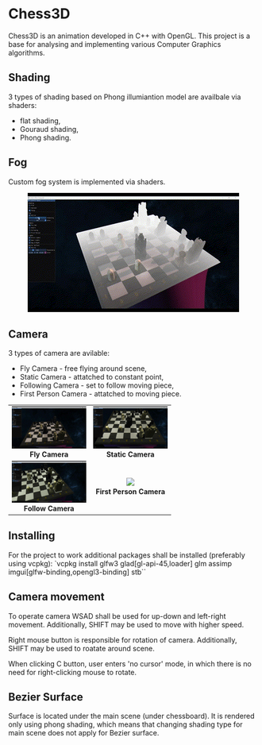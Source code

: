 # Chess3D
Chess3D is an animation developed in C++ with OpenGL. This project is a base for analysing and implementing various Computer Graphics algorithms.

## Shading
3 types of shading based on Phong illumiantion model are availbale via shaders:
- flat shading,
- Gouraud shading,
- Phong shading.

## Fog
Custom fog system is implemented via shaders.
<p align="center">
  <img src="./Doc/Images/Fog.gif" alt="Fog" />
</p>

## Camera
3 types of camera are avilable:
- Fly Camera - free flying around scene,
- Static Camera - attatched to constant point,
- Following Camera - set to follow moving piece,
- First Person Camera - attatched to moving piece.

<table>
  <tr>
    <td align="center">
      <img src="./Doc/Images/FlyCam.gif" width="150"><br>
      <b>Fly Camera</b>
    </td>
    <td align="center">
      <img src="./Doc/Images/StaticCam.gif" width="150"><br>
      <b>Static Camera</b>
    </td>
  </tr>
  <tr>
    <td align="center">
      <img src="./Doc/Images/FollowCam.gif" width="150"><br>
      <b>Follow Camera</b>
    </td>
    <td align="center">
      <img src="./Doc/Images/FPCam.gif" width="150"><br>
      <b>First Person Camera</b>
    </td>
  </tr>
</table>



## Installing
For the project to work additional packages shall be installed (preferably using vcpkg):
`vcpkg install glfw3 glad[gl-api-45,loader] glm assimp imgui[glfw-binding,opengl3-binding] stb``

## Camera movement
To operate camera WSAD shall be used for up-down and left-right movement. Additionally, SHIFT may be used to move with higher speed.

Right mouse button is responsible for rotation of camera. Additionally, SHIFT may be used to roatate around scene.

When clicking C button, user enters 'no cursor' mode, in which there is no need for right-clicking mouse to rotate.

## Bezier Surface
Surface is located under the main scene (under chessboard). It is rendered only using phong shading, which means that changing shading type for main scene does not apply for Bezier surface.